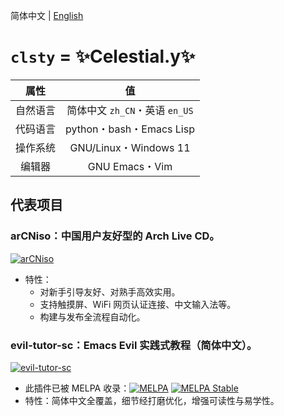 简体中文 | [English](https://github.com/clsty/clsty/blob/main/README-en_US.md)
# `clsty` = ✨Celestial.y✨
| 属性 | 值 |
| :---: | :---: |
| 自然语言 | 简体中文 `zh_CN`・英语 `en_US` |
| 代码语言 | python・bash・Emacs Lisp |
| 操作系统 | GNU/Linux・Windows 11 |
| 编辑器 | GNU Emacs・Vim |

## 代表项目
### arCNiso：中国用户友好型的 Arch Live CD。
[![arCNiso](https://github-readme-stats.vercel.app/api/pin?username=clsty&repo=arCNiso&title=arCN&locale=cn&title_color=fff&icon_color=fff&text_color=fff&bg_color=30,e96443,904e95)](https://github.com/clsty/arCNiso)
- 特性：
  - 对新手引导友好、对熟手高效实用。
  - 支持触摸屏、WiFi 网页认证连接、中文输入法等。
  - 构建与发布全流程自动化。
### evil-tutor-sc：Emacs Evil 实践式教程（简体中文）。
[![evil-tutor-sc](https://github-readme-stats.vercel.app/api/pin?username=clsty&repo=evil-tutor-sc&locale=cn&theme=one_dark_pro)](https://github.com/clsty/evil-tutor-sc)
- 此插件已被 MELPA 收录：[![MELPA](https://melpa.org/packages/evil-tutor-sc-badge.svg)](https://melpa.org/#/evil-tutor-sc) [![MELPA Stable](https://stable.melpa.org/packages/evil-tutor-sc-badge.svg)](https://stable.melpa.org/#/evil-tutor-sc)
- 特性：简体中文全覆盖，细节经打磨优化，增强可读性与易学性。